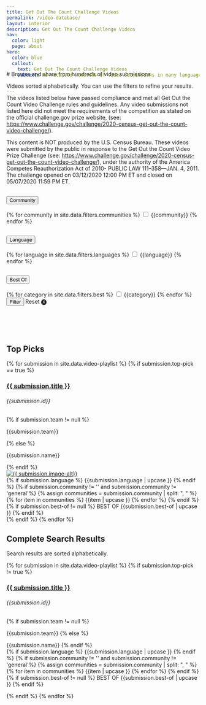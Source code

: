 ```yaml
---
title: Get Out The Count Challenge Videos
permalink: /video-database/
layout: interior
description: Get Out The Count Challenge Videos
nav:
  color: light
  page: about
hero:
  color: blue
  callout:
    text: Get Out The Count Challenge Videos
    subtext: We received hundreds of video submissions in many languages from all across the United States. Search and share videos below.


---
```

<div  class="usa-section usa-content usa-grid bottom-space" markdown="1" style="margin-top:-75px; margin-bottom:100px;">
# Browse and share from hundreds of video submissions
<p>Videos sorted alphabetically. You can use the filters to refine your results. </p>
<div class="divider"></div>
<p class="disclaimer-text">The videos listed below have passed compliance and met all Get Out the Count Video Challenge rules and guidelines. Any video submissions not listed here did not meet the requirements of the competition as stated on the official challenge.gov prize website, (see: <a href="https://www.challenge.gov/challenge/2020-census-get-out-the-count-video-challenge/">https://www.challenge.gov/challenge/2020-census-get-out-the-count-video-challenge/</a>). </p>
<p class="disclaimer-text">This content is NOT produced by the U.S. Census Bureau. These videos were submitted by the public in response to the Get Out the Count Video Prize Challenge (see: <a href="https://www.challenge.gov/challenge/2020-census-get-out-the-count-video-challenge/">https://www.challenge.gov/challenge/2020-census-get-out-the-count-video-challenge/</a>), under the authority of the America Competes Reauthorization Act of 2010- PUBLIC LAW 111–358—JAN. 4, 2011. The challenge opened on 03/12/2020 12:00 PM ET and closed on 05/07/2020 11:59 PM ET. </p>
<form id="video-filter-form" class="top-space">
  <div class="grid-row">
    <div class=" usa-width-one-fourth">
      <div class="usa-accordion video-filter-form">
        <h2><button class="usa-accordion-button" aria-expanded="false" aria-controls="1">
          Community
        </button></h2>
        <div id="1" class="usa-accordion-content filters-box">
          {% for community in site.data.filters.communities %}
            <input id="{{community | slugify }}" type="checkbox" name="filter-checkbox" class="filter-checkbox" value="{{community | slugify }}">
            <label for="{{community | slugify }}">{{community}}</label>
          {% endfor %}
        </div>
      </div>
    </div>
    <div class=" usa-width-one-fourth">
      <div class="usa-accordion">
        <h2><button class="usa-accordion-button" aria-expanded="false" aria-controls="2">
          Language
        </button></h2>
        <div id="2" class="usa-accordion-content filters-box">
        {% for language in site.data.filters.languages %}
          <input id="{{language | slugify }}" type="checkbox" name="filter-checkbox" class="filter-checkbox" value="{{language | slugify }}">
          <label for="{{language | slugify }}">{{language}}</label>
        {% endfor %}
        </div>
      </div>
    </div>
    <div class=" usa-width-one-fourth">
      <div class="usa-accordion">
        <h2><button class="usa-accordion-button" aria-expanded="false" aria-controls="3">
          Best Of
        </button></h2>
        <div id="3" class="usa-accordion-content filters-box">
          {% for category in site.data.filters.best %}
            <input id="{{category | slugify }}" type="checkbox" name="filter-checkbox" class="filter-checkbox" value="{{category | slugify }}">
            <label for="{{category | slugify }}">{{category}}</label>
          {% endfor %}
        </div>
      </div>
    </div>
    <div class="usa-width-one-fourth">
      <input class="filter-button" type="submit" value="Filter">
      <span id="reset-filter">Reset &#127335;</span>
    </div>
  </div>
</form>

</div>

<div class="usa-grid top-space video-grid">
  <h2> Top Picks </h2>
  {% for submission in site.data.video-playlist %}
  {% if submission.top-pick == true %}
    <div id="video-card-{{submission.id}}" class="video-div usa-width-one-third finalist-block">
      <div class="header">
        <h3><a href="{{ submission.link }}" target="_blank" class="title-link">{{ submission.title }}</a></h3>
        <h6 class="video-hidden">{{submission.id}}</h6>
        {% if submission.team != null %}
          <p class="card-text">{{submission.team}}</p>
        {% else %}
          <p class="card-text">{{submission.name}}</p>
        {% endif %}
      </div>
      <div class="preview-img">
        <a href="{{ submission.link }}" target="_blank" class="title-link"><img src="{{site.baseurl}}/assets/img/video-posters/{{submission.image}}" alt="{{ submission.image-alt}}"></a>
      </div>
      <div class="footer">
        {% if submission.language %}
          <span class="tag language-tag">{{submission.language | upcase }}</span>
        {% endif %}
        {% if submission.community != '' and submission.community != 'general'%}
          {% assign communities = submission.community | split: ", " %}
          {% for item in communities %}
            <span class="tag communities-tag">{{item | upcase }}</span>
          {% endfor %}
        {% endif %}
        {% if submission.best-of != null %}
          <span class="best-of-tag tag">BEST OF {{submission.best-of | upcase }}</span>
        {% endif %}
      </div>
    </div>
  {% endif %}
  {% endfor %}
  </div>
  <div id="view-more" class="view-more-container">
  <h2> Complete Search Results </h2>
  <p>Search results are sorted alphabetically.</p>
  {% for submission in site.data.video-playlist %}
  {% if submission.top-pick != true %}
  <div id="video-card-{{submission.id}}" class="video-div video-list">
    <div>
      <div class="finalists-text">
        <h3><a href="{{ submission.link }}" target="_blank">{{ submission.title }}</a></h3>
        <h6 class="video-hidden">{{submission.id}}</h6>
        {% if submission.team != null %}
          <p>{{submission.team}}
        {% else %}
          <p>{{submission.name}}
        {% endif %}
        <br>
        {% if submission.language %}
          <span class="tag language-tag">{{submission.language | upcase }}</span>
        {% endif %}
        {% if submission.community != '' and submission.community != 'general'%}
          {% assign communities = submission.community | split: ", " %}
          {% for item in communities %}
            <span class="tag communities-tag">{{item | upcase }}</span>
          {% endfor %}
        {% endif %}
        {% if submission.best-of != null %}
          <span class="best-of-tag tag">BEST OF {{submission.best-of | upcase }}</span>
        {% endif %}
        </p>
      </div>
    </div>
  </div>
  {% endif %}
  {% endfor %}
  </div>
